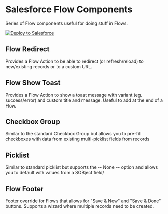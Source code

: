 # Salesforce Flow Components
Series of Flow components useful for doing stuff in Flows.

<a href="https://githubsfdeploy.herokuapp.com/app/githubdeploy/benedwards44/flow-components">
    <img 
        alt="Deploy to Salesforce"
        src="https://raw.githubusercontent.com/afawcett/githubsfdeploy/master/deploy.png"
    />
</a>

## Flow Redirect
Provides a Flow Action to be able to redirect (or refresh/reload) to new/existing records or to a custom URL.

## Flow Show Toast
Provides a Flow Action to show a toast message with variant (eg. success/error) and custom title and message. Useful to add at the end of a Flow.

## Checkbox Group
Similar to the standard Checkbox Group but allows you to pre-fill checkboxes with data from existing multi-picklist fields from records

## Picklist
Similar to standard picklist but supports the -- None -- option and allows you to default with values from a SOBject field/

## Flow Footer
Footer override for Flows that allows for "Save & New" and "Save & Done" buttons. Supports a wizard where multiple records need to be created.

